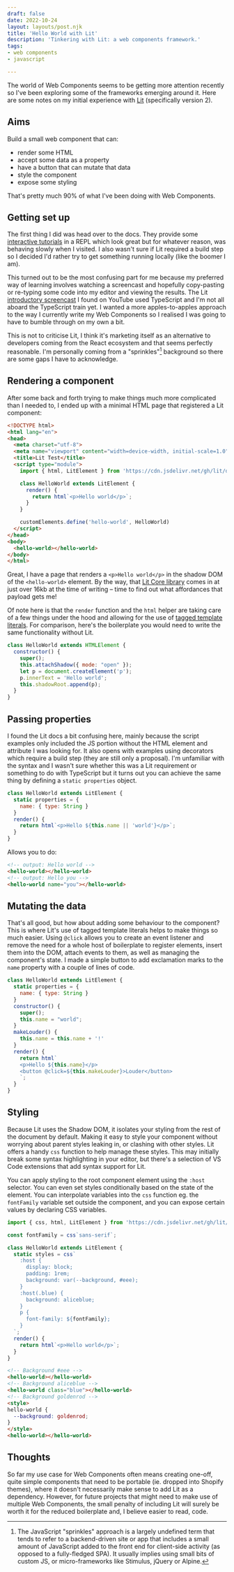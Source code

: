 ```yaml
---
draft: false
date: 2022-10-24
layout: layouts/post.njk
title: 'Hello World with Lit'
description: 'Tinkering with Lit: a web components framework.'
tags:
- web components
- javascript

---
```

The world of Web Components seems to be getting more attention recently so I've been exploring some of the frameworks emerging around it. Here are some notes on my initial experience with [Lit](https://lit.dev/) (specifically version 2).

## Aims

Build a small web component that can:
- render some HTML
- accept some data as a property
- have a button that can mutate that data
- style the component
- expose some styling

That's pretty much 90% of what I've been doing with Web Components.

## Getting set up

The first thing I did was head over to the docs. They provide some [interactive tutorials](https://lit.dev/tutorials/) in a REPL which look great but for whatever reason, was behaving slowly when I visited. I also wasn't sure if Lit required a build step so I decided I'd rather try to get something running locally (like the boomer I am).

This turned out to be the most confusing part for me because my preferred way of learning involves watching a screencast and hopefully copy-pasting or re-typing some code into my editor and viewing the results. The Lit [introductory screencast](https://www.youtube.com/watch?v=QBa1_QQnRcs&t=302s) I found on YouTube used TypeScript and I'm not all aboard the TypeScript train yet. I wanted a more apples-to-apples approach to the way I currently write my Web Components so I realised I was going to have to bumble through on my own a bit.

This is not to criticise Lit, I think it's marketing itself as an alternative to developers coming from the React ecosystem and that seems perfectly reasonable. I'm personally coming from a "sprinkles"[^1] background so there are some gaps I have to acknowledge.

## Rendering a component

After some back and forth trying to make things much more complicated than I needed to, I ended up with a minimal HTML page that registered a Lit component:

```html
<!DOCTYPE html>
<html lang="en">
<head>
  <meta charset="utf-8">
  <meta name="viewport" content="width=device-width, initial-scale=1.0">
  <title>Lit Test</title>
  <script type="module">
    import { html, LitElement } from 'https://cdn.jsdelivr.net/gh/lit/dist@2/core/lit-core.min.js'

    class HelloWorld extends LitElement {
      render() {
        return html`<p>Hello world</p>`;
      }
    }

    customElements.define('hello-world', HelloWorld)
  </script>
</head>
<body>
  <hello-world></hello-world>
</body>
</html>
```

Great, I have a page that renders a `<p>Hello world</p>` in the shadow DOM of the `<hello-world>` element. By the way, that [Lit Core library](https://cdn.jsdelivr.net/gh/lit/dist@2.4.0/core/) comes in at just over 16kb at the time of writing – time to find out what affordances that payload gets me!

Of note here is that the `render` function and the `html` helper are taking care of a few things under the hood and allowing for the use of [tagged template literals](https://www.digitalocean.com/community/tutorials/js-tagged-template-literals). For comparison, here's the boilerplate you would need to write the same functionality without Lit.

```js
class HelloWorld extends HTMLElement {
  constructor() {
    super();
    this.attachShadow({ mode: "open" });
    let p = document.createElement('p');
    p.innerText = 'Hello world';
    this.shadowRoot.append(p);
  }
}
```

## Passing properties

I found the Lit docs a bit confusing here, mainly because the script examples only included the JS portion without the HTML element and attribute I was looking for. It also opens with examples using decorators which require a build step (they are still only a proposal). I'm unfamiliar with the syntax and I wasn't sure whether this was a Lit requirement or something to do with TypeScript but it turns out you can achieve the same thing by defining a `static properties` object.

```js
class HelloWorld extends LitElement {
  static properties = {
    name: { type: String }
  }
  render() {
    return html`<p>Hello ${this.name || 'world'}</p>`;
  }
}
```

Allows you to do:

```html
<!-- output: Hello world -->
<hello-world></hello-world>
<!-- output: Hello you -->
<hello-world name="you"></hello-world>
```

## Mutating the data

That's all good, but how about adding some behaviour to the component? This is where Lit's use of tagged template literals helps to make things so much easier. Using `@click` allows you to create an event listener and remove the need for a whole host of boilerplate to register elements, insert them into the DOM, attach events to them, as well as managing the component's state. I made a simple button to add exclamation marks to the `name` property with a couple of lines of code.

```js
class HelloWorld extends LitElement {
  static properties = {
    name: { type: String }
  }
  constructor() {
    super();
    this.name = "world";
  }
  makeLouder() {
    this.name = this.name + '!'
  }
  render() {
    return html`
    <p>Hello ${this.name}</p>
    <button @click=${this.makeLouder}>Louder</button>
    `;
  }
}
```

## Styling

Because Lit uses the Shadow DOM, it isolates your styling from the rest of the document by default. Making it easy to style your component without worrying about parent styles leaking in, or clashing with other styles. Lit offers a handy `css` function to help manage these styles. This may initially break some syntax highlighting in your editor, but there's a selection of VS Code extensions that add syntax support for Lit.

You can apply styling to the root component element using the `:host` selector. You can even set styles conditionally based on the state of the element. You can interpolate variables into the `css` function eg. the `fontFamily` variable set outside the component, and you can expose certain values by declaring CSS variables.

```js
import { css, html, LitElement } from 'https://cdn.jsdelivr.net/gh/lit/dist@2/core/lit-core.min.js'

const fontFamily = css`sans-serif`;

class HelloWorld extends LitElement {
  static styles = css`
    :host {
      display: block;
      padding: 1rem;
      background: var(--background, #eee);
    }
    :host(.blue) {
      background: aliceblue;
    }
    p {
      font-family: ${fontFamily};
    }
  `;
  render() {
    return html`<p>Hello world</p>`;
  }
}
```

```html
<!-- Background #eee -->
<hello-world></hello-world>
<!-- Background aliceblue -->
<hello-world class="blue"></hello-world>
<!-- Background goldenrod -->
<style>
hello-world {
  --background: goldenrod;
}
</style>
<hello-world></hello-world>
```

## Thoughts

So far my use case for Web Components often means creating one-off, quite simple components that need to be portable (ie. dropped into Shopify themes), where it doesn't necessarily make sense to add Lit as a dependency. However, for future projects that might need to make use of multiple Web Components, the small penalty of including Lit will surely be worth it for the reduced boilerplate and, I believe easier to read, code.

[^1]: The JavaScript "sprinkles" approach is a largely undefined term that tends to refer to a backend-driven site or app that includes a small amount of JavaScript added to the front end for client-side activity (as opposed to a fully-fledged SPA). It usually implies using small bits of custom JS, or micro-frameworks like Stimulus, jQuery or Alpine.

